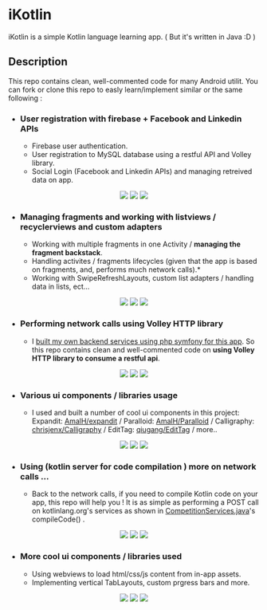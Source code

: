 # iKotlin

iKotlin is a simple Kotlin language learning app. ( But it's written in Java :D )

## Description

This repo contains clean, well-commented code for many Android utilit. You can fork or clone this repo to easly learn/implement similar or the same following :

* ### User registration with firebase + Facebook and Linkedin APIs
    - Firebase user authentication.
    - User registration to MySQL database using a restful API and Volley library.
    - Social Login (Facebook and Linkedin APIs) and managing retreived data on app.
<p align="center">
 <img src="https://raw.githubusercontent.com/AmalH/Kotlin-Learning/master/screenshots/userRegistration1.png"/>
  <img src="https://raw.githubusercontent.com/AmalH/Kotlin-Learning/master/screenshots/userRegistration2.png"/>
 <img src="https://raw.githubusercontent.com/AmalH/Kotlin-Learning/master/screenshots/userregistration3.png"/>
</p>

* ### Managing fragments and working with listviews / recyclerviews and custom adapters
  - Working with multiple fragments in one Activity / <strong>managing the fragment backstack</strong>.
  - Handling activites / fragments lifecycles (given that the app is based on fragments, and, performs much network calls).*
  - Working with SwipeRefreshLayouts, custom list adapters / handling data in lists, ect...
<p align="center">
<img src="https://raw.githubusercontent.com/AmalH/Kotlin-Learning/master/screenshots/listViewsFragmentsAdapters1.png"/>
<img src="https://raw.githubusercontent.com/AmalH/Kotlin-Learning/master/screenshots/listViewsFragmentsAdapters2.png"/>
<img src="https://raw.githubusercontent.com/AmalH/Kotlin-Learning/master/screenshots/listViewsFragmentsAdapters3.png"/>
</p>

* ### Performing network calls using Volley HTTP library
   - I [built my own backend services using php symfony for this app](https://github.com/AmalH/restful-api-with-symfony). So this repo contains clean and well-commented code on <strong> using Volley HTTP library to consume a restful api</strong>.
<p align="center">
<img src="https://raw.githubusercontent.com/AmalH/Kotlin-Learning/master/screenshots/restapisNetwokcalls1.png"/>
<img src="https://raw.githubusercontent.com/AmalH/Kotlin-Learning/master/screenshots/restapisNetwokcalls2.png"/>
<img src="https://raw.githubusercontent.com/AmalH/Kotlin-Learning/master/screenshots/restapisNetwokcalls3.png"/>
</p>

* ### Various ui components / libraries usage 
   - I used and built a number of cool ui components in this project:
   Expandit: [AmalH/expandit](https://github.com/AmalH/expandit) / Paralloid: [AmalH/Paralloid](https://github.com/AmalH/Paralloid) /   Calligraphy: [chrisjenx/Calligraphy](https://github.com/InflationX/Calligraphy) / EditTag: [qiugang/EditTag](https://github.com/qiugang/EditTag) / more..
<p align="center">
<img src="https://raw.githubusercontent.com/AmalH/Kotlin-Learning/master/screenshots/ui1.png"/>
<img src="https://raw.githubusercontent.com/AmalH/Kotlin-Learning/master/screenshots/ui2.png"/>
<img src="https://raw.githubusercontent.com/AmalH/Kotlin-Learning/master/screenshots/ui3.png"/>
</p>

* ### Using (kotlin server for code compilation ) more on network calls ...
  - Back to the network calls, if you need to compile Kotlin code on your app, this repo will help you ! It is as simple as performing a POST call on kotlinlang.org's services as shown in [CompetitionServices.java](https://github.com/AmalH/Kotlin-Learning/blob/master/app/src/main/java/amalhichri/androidprojects/com/kotlinlearning/services/CompetitionsServices.java)'s compileCode() .
<p align="center">
<img src="https://raw.githubusercontent.com/AmalH/Kotlin-Learning/master/screenshots/kotlinlangServer1.png"/>
<img src="https://raw.githubusercontent.com/AmalH/Kotlin-Learning/master/screenshots/kotlinlangServer2.png"/>
<img src="https://raw.githubusercontent.com/AmalH/Kotlin-Learning/master/screenshots/kotlinlangServer3.png"/>
</p>

* ### More cool ui components / libraries used 
    - Using webviews to load html/css/js content from in-app assets.
    - Implementing vertical TabLayouts, custom prgress bars and more.
<p align="center">
<img src="https://raw.githubusercontent.com/AmalH/Kotlin-Learning/master/screenshots/ui4.png"/>
<img src="https://raw.githubusercontent.com/AmalH/Kotlin-Learning/master/screenshots/ui8.png"/>
<img src="https://raw.githubusercontent.com/AmalH/Kotlin-Learning/master/screenshots/ui7.png"/>
</p>
